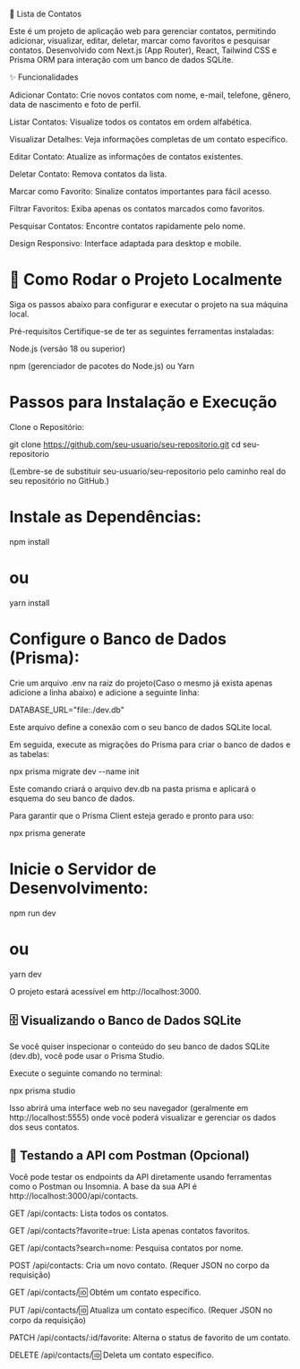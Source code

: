 📝 Lista de Contatos

Este é um projeto de aplicação web para gerenciar contatos, permitindo adicionar, visualizar, editar, deletar, marcar como favoritos e pesquisar contatos. Desenvolvido com 
Next.js (App Router), React, Tailwind CSS e Prisma ORM para interação com um banco de dados SQLite.


✨ Funcionalidades

Adicionar Contato: Crie novos contatos com nome, e-mail, telefone, gênero, data de nascimento e foto de perfil.

Listar Contatos: Visualize todos os contatos em ordem alfabética.

Visualizar Detalhes: Veja informações completas de um contato específico.

Editar Contato: Atualize as informações de contatos existentes.

Deletar Contato: Remova contatos da lista.

Marcar como Favorito: Sinalize contatos importantes para fácil acesso.

Filtrar Favoritos: Exiba apenas os contatos marcados como favoritos.

Pesquisar Contatos: Encontre contatos rapidamente pelo nome.

Design Responsivo: Interface adaptada para desktop e mobile.




# 🚀 Como Rodar o Projeto Localmente

Siga os passos abaixo para configurar e executar o projeto na sua máquina local.

Pré-requisitos
Certifique-se de ter as seguintes ferramentas instaladas:

Node.js (versão 18 ou superior)

npm (gerenciador de pacotes do Node.js) ou Yarn



# Passos para Instalação e Execução
Clone o Repositório:

git clone https://github.com/seu-usuario/seu-repositorio.git
cd seu-repositorio

(Lembre-se de substituir seu-usuario/seu-repositorio pelo caminho real do seu repositório no GitHub.)



# Instale as Dependências:

npm install
# ou
yarn install



# Configure o Banco de Dados (Prisma):

Crie um arquivo .env na raiz do projeto(Caso o mesmo já exista apenas adicione a linha abaixo) e adicione a seguinte linha:

DATABASE_URL="file:./dev.db"

Este arquivo define a conexão com o seu banco de dados SQLite local.

Em seguida, execute as migrações do Prisma para criar o banco de dados e as tabelas:

npx prisma migrate dev --name init

Este comando criará o arquivo dev.db na pasta prisma e aplicará o esquema do seu banco de dados.

Para garantir que o Prisma Client esteja gerado e pronto para uso:

npx prisma generate




# Inicie o Servidor de Desenvolvimento:

npm run dev
# ou
yarn dev



O projeto estará acessível em http://localhost:3000.




## 🗄️ Visualizando o Banco de Dados SQLite
Se você quiser inspecionar o conteúdo do seu banco de dados SQLite (dev.db), você pode usar o Prisma Studio.

Execute o seguinte comando no terminal:

npx prisma studio

Isso abrirá uma interface web no seu navegador (geralmente em http://localhost:5555) onde você poderá visualizar e gerenciar os dados dos seus contatos.




## 🧪 Testando a API com Postman (Opcional)
Você pode testar os endpoints da API diretamente usando ferramentas como o Postman ou Insomnia. A base da sua API é http://localhost:3000/api/contacts.

GET /api/contacts: Lista todos os contatos.

GET /api/contacts?favorite=true: Lista apenas contatos favoritos.

GET /api/contacts?search=nome: Pesquisa contatos por nome.

POST /api/contacts: Cria um novo contato. (Requer JSON no corpo da requisição)

GET /api/contacts/:id: Obtém um contato específico.

PUT /api/contacts/:id: Atualiza um contato específico. (Requer JSON no corpo da requisição)

PATCH /api/contacts/:id/favorite: Alterna o status de favorito de um contato.

DELETE /api/contacts/:id: Deleta um contato específico.